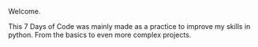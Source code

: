 Welcome. 

This 7 Days of Code was mainly made as a practice to improve my skills in python. From the basics to even more complex projects. 

